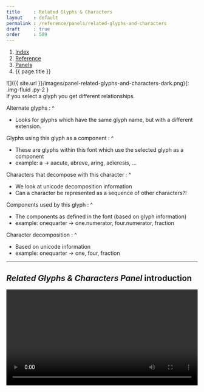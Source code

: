 ```yaml
---
title     : Related Glyphs & Characters
layout    : default
permalink : /reference/panels/related-glyphs-and-characters
draft     : true
order     : 509
---
```


<nav aria-label="breadcrumb">
  <ol class="breadcrumb small">
    <li class="breadcrumb-item"><a href="{{ site.url }}">Index</a></li>
    <li class="breadcrumb-item"><a href="../../../reference">Reference</a></li>
    <li class="breadcrumb-item"><a href="../panels">Panels</a></li>
    <li class="breadcrumb-item active" aria-current="page">{{ page.title }}</li>
  </ol>
</nav>

<div class='row'>
<div class='col-md' markdown='1'>
![]({{ site.url }}/images/panel-related-glyphs-and-characters-dark.png){: .img-fluid .py-2 }
</div>
<div class='col-md' markdown='1'>
If you select a glyph you get different relationships.

Alternate glyphs
: ^
  - Looks for glyphs which have the same glyph name, but with a different extension.

Glyphs using this glyph as a component
: ^
  - These are glyphs within this font which use the selected glyph as a component
  - example: a -> aacute, abreve, aring, adieresis, ...

Characters that decompose with this character
: ^
  - We look at unicode decomposition information
  - Can a character be represented as a sequence of other characters?!

Components used by this glyph
: ^
  - The components as defined in the font (based on glyph information) 
  - example: onequarter -> one.numerator, four.numerator, fraction

Character decomposition
: ^
  - Based on unicode information 
  - example: onequarter -> one, four, fraction

</div>
</div>


- - -

*Related Glyphs & Characters Panel* introduction
-------
<video src="{{ site.url }}/videos/related-glyphs-and-characters.mp4" controls="controls" style="width: 100%; max-width: 600px">
</video>
